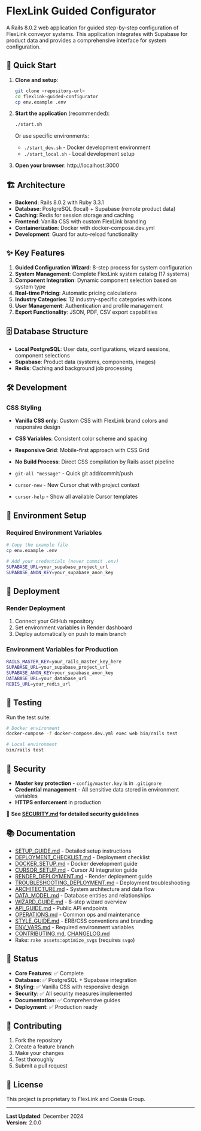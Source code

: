 # FlexLink Guided Configurator

A Rails 8.0.2 web application for guided step-by-step configuration of FlexLink conveyor systems. This application integrates with Supabase for product data and provides a comprehensive interface for system configuration.

## 🚀 Quick Start

1. **Clone and setup**:
   ```bash
   git clone <repository-url>
   cd flexlink-guided-configurator
   cp env.example .env
   ```

2. **Start the application** (recommended):
   ```bash
   ./start.sh
   ```
   
   Or use specific environments:
   - `./start_dev.sh` - Docker development environment
   - `./start_local.sh` - Local development setup

3. **Open your browser**: http://localhost:3000

## 🏗️ Architecture

- **Backend**: Rails 8.0.2 with Ruby 3.3.1
- **Database**: PostgreSQL (local) + Supabase (remote product data)
- **Caching**: Redis for session storage and caching
- **Frontend**: Vanilla CSS with custom FlexLink branding
- **Containerization**: Docker with docker-compose.dev.yml
- **Development**: Guard for auto-reload functionality

## ✨ Key Features

1. **Guided Configuration Wizard**: 8-step process for system configuration
2. **System Management**: Complete FlexLink system catalog (17 systems)
3. **Component Integration**: Dynamic component selection based on system type
4. **Real-time Pricing**: Automatic pricing calculations
5. **Industry Categories**: 12 industry-specific categories with icons
6. **User Management**: Authentication and profile management
7. **Export Functionality**: JSON, PDF, CSV export capabilities

## 🗄️ Database Structure

- **Local PostgreSQL**: User data, configurations, wizard sessions, component selections
- **Supabase**: Product data (systems, components, images)
- **Redis**: Caching and background job processing

## 🛠️ Development

### CSS Styling
- **Vanilla CSS only**: Custom CSS with FlexLink brand colors and responsive design
- **CSS Variables**: Consistent color scheme and spacing
- **Responsive Grid**: Mobile-first approach with CSS Grid
- **No Build Process**: Direct CSS compilation by Rails asset pipeline

- `git-all "message"` - Quick git add/commit/push
- `cursor-new` - New Cursor chat with project context
- `cursor-help` - Show all available Cursor templates

## 🔧 Environment Setup

### Required Environment Variables
```bash
# Copy the example file
cp env.example .env

# Add your credentials (never commit .env)
SUPABASE_URL=your_supabase_project_url
SUPABASE_ANON_KEY=your_supabase_anon_key
```

## 🚀 Deployment

### Render Deployment
1. Connect your GitHub repository
2. Set environment variables in Render dashboard
3. Deploy automatically on push to main branch

### Environment Variables for Production
```bash
RAILS_MASTER_KEY=your_rails_master_key_here
SUPABASE_URL=your_supabase_project_url
SUPABASE_ANON_KEY=your_supabase_anon_key
DATABASE_URL=your_database_url
REDIS_URL=your_redis_url
```

## 🧪 Testing

Run the test suite:
```bash
# Docker environment
docker-compose -f docker-compose.dev.yml exec web bin/rails test

# Local environment
bin/rails test
```

## 🔐 Security

- **Master key protection** - `config/master.key` is in `.gitignore`
- **Credential management** - All sensitive data stored in environment variables
- **HTTPS enforcement** in production

📖 **See [SECURITY.md](SECURITY.md) for detailed security guidelines**

## 📚 Documentation

- [SETUP_GUIDE.md](SETUP_GUIDE.md) - Detailed setup instructions
- [DEPLOYMENT_CHECKLIST.md](DEPLOYMENT_CHECKLIST.md) - Deployment checklist
- [DOCKER_SETUP.md](DOCKER_SETUP.md) - Docker development guide
- [CURSOR_SETUP.md](CURSOR_SETUP.md) - Cursor AI integration guide
- [RENDER_DEPLOYMENT.md](RENDER_DEPLOYMENT.md) - Render deployment guide
- [TROUBLESHOOTING_DEPLOYMENT.md](TROUBLESHOOTING_DEPLOYMENT.md) - Deployment troubleshooting
- [ARCHITECTURE.md](ARCHITECTURE.md) - System architecture and data flow
- [DATA_MODEL.md](DATA_MODEL.md) - Database entities and relationships
- [WIZARD_GUIDE.md](WIZARD_GUIDE.md) - 8-step wizard overview
- [API_GUIDE.md](API_GUIDE.md) - Public API endpoints
- [OPERATIONS.md](OPERATIONS.md) - Common ops and maintenance
- [STYLE_GUIDE.md](STYLE_GUIDE.md) - ERB/CSS conventions and branding
- [ENV_VARS.md](ENV_VARS.md) - Required environment variables
- [CONTRIBUTING.md](CONTRIBUTING.md), [CHANGELOG.md](CHANGELOG.md)
- Rake: `rake assets:optimize_svgs` (requires `svgo`)

## 🎯 Status

- **Core Features**: ✅ Complete
- **Database**: ✅ PostgreSQL + Supabase integration
- **Styling**: ✅ Vanilla CSS with responsive design
- **Security**: ✅ All security measures implemented
- **Documentation**: ✅ Comprehensive guides
- **Deployment**: ✅ Production ready

## 🤝 Contributing

1. Fork the repository
2. Create a feature branch
3. Make your changes
4. Test thoroughly
5. Submit a pull request

## 📄 License

This project is proprietary to FlexLink and Coesia Group.

---

**Last Updated**: December 2024  
**Version**: 2.0.0 